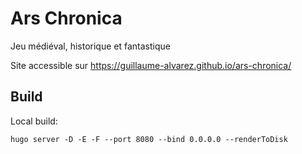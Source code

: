 # Ars Chronica
Jeu médiéval, historique et fantastique

Site accessible sur  https://guillaume-alvarez.github.io/ars-chronica/ 

## Build

Local build:
```
hugo server -D -E -F --port 8080 --bind 0.0.0.0 --renderToDisk
```